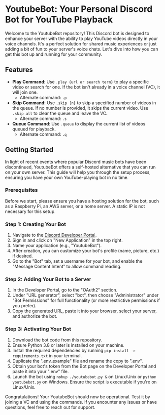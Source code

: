 # YoutubeBot: Your Personal Discord Bot for YouTube Playback

Welcome to the YoutubeBot repository! This Discord bot is designed to enhance your server with the ability to play YouTube videos directly in your voice channels. It's a perfect solution for shared music experiences or just adding a bit of fun to your server's voice chats. Let's dive into how you can get this bot up and running for your community.

## Features
- **Play Command**: Use `.play {url or search term}` to play a specific video or search for one. If the bot isn't already in a voice channel (VC), it will join one.
  - Alternate command: `.p`
- **Skip Command**: Use `.skip {n}` to skip a specified number of videos in the queue. If no number is provided, it skips the current video. Use `.skip all` to clear the queue and leave the VC.
  - Alternate command: `.s`
- **Queue Command**: Use `.queue` to display the current list of videos queued for playback.
  - Alternate command: `.q`

## Getting Started

In light of recent events where popular Discord music bots have been discontinued, YoutubeBot offers a self-hosted alternative that you can run on your own server. This guide will help you through the setup process, ensuring you have your own YouTube-playing bot in no time.

### Prerequisites

Before we start, please ensure you have a hosting solution for the bot, such as a Raspberry Pi, an AWS server, or a home server. A static IP is not necessary for this setup.

### Step 1: Creating Your Bot

1. Navigate to the [Discord Developer Portal](https://discord.com/developers/applications).
2. Sign in and click on "New Application" in the top right.
3. Name your application (e.g., "YoutubeBot").
4. After creation, you can customize your bot's profile (name, picture, etc.) if desired.
5. Go to the "Bot" tab, set a username for your bot, and enable the "Message Content Intent" to allow command reading.

### Step 2: Adding Your Bot to a Server

1. In the Developer Portal, go to the "OAuth2" section.
2. Under "URL generator", select "bot", then choose "Administrator" under "Bot Permissions" for full functionality (or more restrictive permissions if you prefer).
3. Copy the generated URL, paste it into your browser, select your server, and authorize the bot.

### Step 3: Activating Your Bot

1. Download the bot code from this repository.
2. Ensure Python 3.8 or later is installed on your machine.
3. Install the required dependencies by running `pip install -r requirements.txt` in your terminal.
4. Duplicate the ".env_example" file and rename the copy to ".env".
5. Obtain your bot's token from the Bot page on the Developer Portal and paste it into your ".env" file.
6. Launch the bot using `nohup ./youtubebot.py &` on Linux/Unix or `python youtubebot.py` on Windows. Ensure the script is executable if you're on Linux/Unix.

Congratulations! Your YoutubeBot should now be operational. Test it by joining a VC and using the commands. If you encounter any issues or have questions, feel free to reach out for support.
